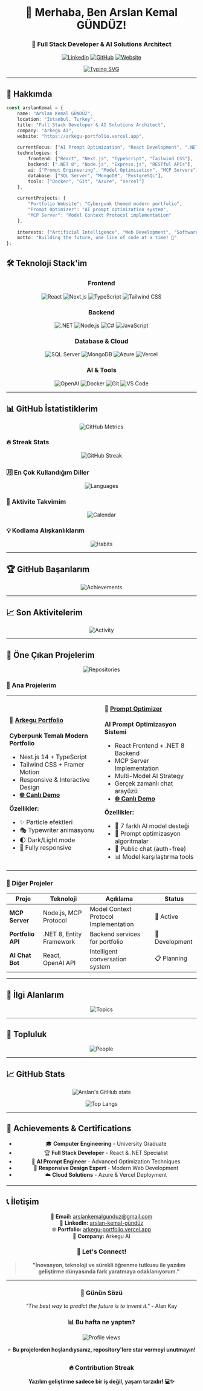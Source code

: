 <div align="center">

# 👋 Merhaba, Ben Arslan Kemal GÜNDÜZ!

### 🚀 Full Stack Developer & AI Solutions Architect

[![LinkedIn](https://img.shields.io/badge/LinkedIn-0077B5?style=for-the-badge&logo=linkedin&logoColor=white)](https://www.linkedin.com/in/arslan-kemal-g%C3%BCnd%C3%BCz-8a2608194)
[![GitHub](https://img.shields.io/badge/GitHub-100000?style=for-the-badge&logo=github&logoColor=white)](https://github.com/ArslanKG)
[![Website](https://img.shields.io/badge/Portfolio-FF5722?style=for-the-badge&logo=todoist&logoColor=white)](https://arkegu-portfolio.vercel.app)

[![Typing SVG](https://readme-typing-svg.herokuapp.com?font=Fira+Code&pause=1000&color=9333EA&center=true&vCenter=true&width=435&lines=Full+Stack+Developer;AI+%26+Prompt+Optimization;React+%26+.NET+Expert;Always+Learning+New+Things)](https://git.io/typing-svg)

</div>

---

## 🎯 Hakkımda

```typescript
const arslanKemal = {
    name: "Arslan Kemal GÜNDÜZ",
    location: "Istanbul, Turkey",
    title: "Full Stack Developer & AI Solutions Architect",
    company: "Arkegu AI",
    website: "https://arkegu-portfolio.vercel.app",
    
    currentFocus: ["AI Prompt Optimization", "React Development", ".NET Solutions"],
    technologies: {
        frontend: ["React", "Next.js", "TypeScript", "Tailwind CSS"],
        backend: [".NET 8", "Node.js", "Express.js", "RESTful APIs"],
        ai: ["Prompt Engineering", "Model Optimization", "MCP Servers"],
        database: ["SQL Server", "MongoDB", "PostgreSQL"],
        tools: ["Docker", "Git", "Azure", "Vercel"]
    },
    
    currentProjects: {
        "Portfolio Website": "Cyberpunk themed modern portfolio",
        "Prompt Optimizer": "AI prompt optimization system",
        "MCP Server": "Model Context Protocol implementation"
    },
    
    interests: ["Artificial Intelligence", "Web Development", "Software Architecture"],
    motto: "Building the future, one line of code at a time! 🚀"
};
```

## 🛠️ Teknoloji Stack'im

<div align="center">

### Frontend
![React](https://img.shields.io/badge/React-20232A?style=for-the-badge&logo=react&logoColor=61DAFB)
![Next.js](https://img.shields.io/badge/Next.js-000000?style=for-the-badge&logo=nextdotjs&logoColor=white)
![TypeScript](https://img.shields.io/badge/TypeScript-007ACC?style=for-the-badge&logo=typescript&logoColor=white)
![Tailwind CSS](https://img.shields.io/badge/Tailwind_CSS-38B2AC?style=for-the-badge&logo=tailwind-css&logoColor=white)

### Backend
![.NET](https://img.shields.io/badge/.NET-5C2D91?style=for-the-badge&logo=.net&logoColor=white)
![Node.js](https://img.shields.io/badge/Node.js-43853D?style=for-the-badge&logo=node.js&logoColor=white)
![C#](https://img.shields.io/badge/C%23-239120?style=for-the-badge&logo=c-sharp&logoColor=white)
![JavaScript](https://img.shields.io/badge/JavaScript-F7DF1E?style=for-the-badge&logo=javascript&logoColor=black)

### Database & Cloud
![SQL Server](https://img.shields.io/badge/Microsoft%20SQL%20Server-CC2927?style=for-the-badge&logo=microsoft%20sql%20server&logoColor=white)
![MongoDB](https://img.shields.io/badge/MongoDB-4EA94B?style=for-the-badge&logo=mongodb&logoColor=white)
![Azure](https://img.shields.io/badge/Microsoft_Azure-0089D0?style=for-the-badge&logo=microsoft-azure&logoColor=white)
![Vercel](https://img.shields.io/badge/Vercel-000000?style=for-the-badge&logo=vercel&logoColor=white)

### AI & Tools
![OpenAI](https://img.shields.io/badge/OpenAI-412991?style=for-the-badge&logo=openai&logoColor=white)
![Docker](https://img.shields.io/badge/Docker-2496ED?style=for-the-badge&logo=docker&logoColor=white)
![Git](https://img.shields.io/badge/Git-F05032?style=for-the-badge&logo=git&logoColor=white)
![VS Code](https://img.shields.io/badge/VS%20Code-007ACC?style=for-the-badge&logo=visual-studio-code&logoColor=white)

</div>

---

## 📊 GitHub İstatistiklerim

<div align="center">

<!-- Ana metrics dosyası -->
![GitHub Metrics](https://github.com/ArslanKG/ArslanKG/blob/main/metrics.svg)

</div>

### 🔥 Streak Stats
<div align="center">

![GitHub Streak](http://github-readme-streak-stats.herokuapp.com?user=ArslanKG&theme=dark&background=000000)

</div>

### 🈷️ En Çok Kullandığım Diller

<div align="center">

![Languages](https://github.com/ArslanKG/ArslanKG/blob/main/metrics-languages.svg)

</div>

### 📅 Aktivite Takvimim

<div align="center">

![Calendar](https://github.com/ArslanKG/ArslanKG/blob/main/metrics-calendar.svg)

</div>

### 💡 Kodlama Alışkanlıklarım

<div align="center">

![Habits](https://github.com/ArslanKG/ArslanKG/blob/main/metrics-habits.svg)

</div>

---

## 🏆 GitHub Başarılarım

<div align="center">

![Achievements](https://github.com/ArslanKG/ArslanKG/blob/main/metrics-achievements.svg)

</div>

---

## 📈 Son Aktivitelerim

<div align="center">

![Activity](https://github.com/ArslanKG/ArslanKG/blob/main/metrics-activity.svg)

</div>

---

## 🌟 Öne Çıkan Projelerim

<div align="center">

![Repositories](https://github.com/ArslanKG/ArslanKG/blob/main/metrics-repositories.svg)

</div>

### 💼 Ana Projelerim

<table>
<tr>
<td width="50%">

#### 🎨 [Arkegu Portfolio](https://github.com/ArslanKG/arkegu-portfolio)
**Cyberpunk Temalı Modern Portfolio**
- Next.js 14 + TypeScript
- Tailwind CSS + Framer Motion
- Responsive & Interactive Design
- **[🌐 Canlı Demo](https://arkegu-portfolio.vercel.app)**

**Özellikler:**
- ✨ Particle efektleri
- 🎭 Typewriter animasyonu
- 🌓 Dark/Light mode
- 📱 Fully responsive

</td>
<td width="50%">

#### 🤖 [Prompt Optimizer](https://github.com/ArslanKG/prompt-optimizer-frontend)
**AI Prompt Optimizasyon Sistemi**
- React Frontend + .NET 8 Backend
- MCP Server Implementation
- Multi-Model AI Strategy
- Gerçek zamanlı chat arayüzü
- **[🌐 Canlı Demo](https://arkeguai.vercel.app/)**

**Özellikler:**
- 🧠 7 farklı AI model desteği
- 🚀 Prompt optimizasyon algoritmalar
- 💬 Public chat (auth-free)
- 📊 Model karşılaştırma tools

</td>
</tr>
</table>

### 🔧 Diğer Projeler

<div align="center">

| Proje | Teknoloji | Açıklama | Status |
|-------|-----------|----------|--------|
| **MCP Server** | Node.js, MCP Protocol | Model Context Protocol Implementation | 🚀 Active |
| **Portfolio API** | .NET 8, Entity Framework | Backend services for portfolio | 🔄 Development |
| **AI Chat Bot** | React, OpenAI API | Intelligent conversation system | 📋 Planning |

</div>

---

## 📌 İlgi Alanlarım

<div align="center">

![Topics](https://github.com/ArslanKG/ArslanKG/blob/main/metrics-topics.svg)

</div>

---

## 🤝 Topluluk

<div align="center">

![People](https://github.com/ArslanKG/ArslanKG/blob/main/metrics-people.svg)

</div>

---

## 📈 GitHub Stats

<div align="center">

![Arslan's GitHub stats](https://github-readme-stats.vercel.app/api?username=ArslanKG&show_icons=true&theme=radical)

![Top Langs](https://github-readme-stats.vercel.app/api/top-langs/?username=ArslanKG&layout=compact&theme=radical)

</div>

---

## 🏅 Achievements & Certifications

<div align="center">

- 🎓 **Computer Engineering** - University Graduate
- 🏆 **Full Stack Developer** - React & .NET Specialist
- 🤖 **AI Prompt Engineer** - Advanced Optimization Techniques
- 📱 **Responsive Design Expert** - Modern Web Development
- ☁️ **Cloud Solutions** - Azure & Vercel Deployment

</div>

---

## 📞 İletişim

<div align="center">

📧 **Email:** arslankemalgunduz@gmail.com  
💼 **LinkedIn:** [arslan-kemal-gündüz](https://www.linkedin.com/in/arslan-kemal-g%C3%BCnd%C3%BCz-8a2608194)  
🌐 **Portfolio:** [arkegu-portfolio.vercel.app](https://arkegu-portfolio.vercel.app)  
🏢 **Company:** Arkegu AI

### 💬 Let's Connect!

> **"İnovasyon, teknoloji ve sürekli öğrenme tutkusu ile yazılım geliştirme dünyasında fark yaratmaya odaklanıyorum."**

</div>

---

<div align="center">

### 💭 Günün Sözü

*"The best way to predict the future is to invent it."* - Alan Kay

### 📊 Bu hafta ne yaptım?

<!--START_SECTION:waka-->
<!--END_SECTION:waka-->

<img src="https://komarev.com/ghpvc/?username=ArslanKG&label=Profile%20views&color=9333ea&style=flat" alt="Profile views" />

⭐️ **Bu projelerden hoşlandıysanız, repository'lere star vermeyi unutmayın!**

### 🔥 Contribution Streak

**Yazılım geliştirme sadece bir iş değil, yaşam tarzıdır! 💻✨**

</div>


